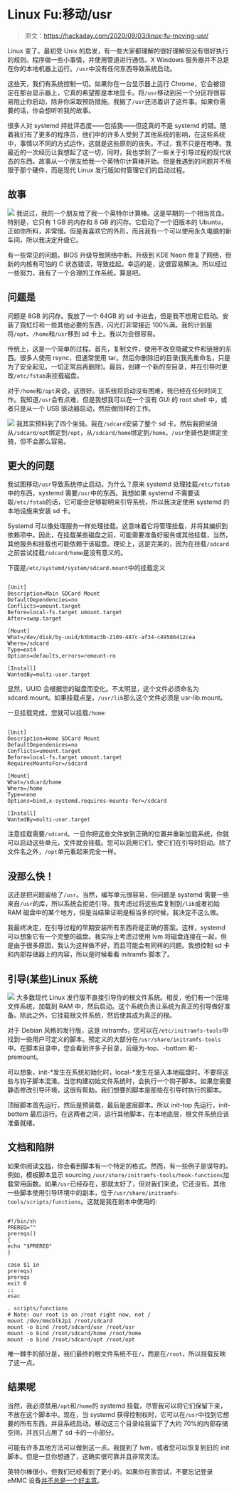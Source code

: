 # Linux Fu:移动/usr

> 原文：<https://hackaday.com/2020/09/03/linux-fu-moving-usr/>

Linux 变了。最初受 Unix 的启发，有一些大家都理解的很好理解但没有很好执行的规则。程序做一些小事情，并使用管道进行通信。X Windows 服务器并不总是在你的本地机器上运行。`/usr`中没有任何东西导致系统启动。

这些天，我们有系统控制一切。如果你在一台显示器上运行 Chrome，它会被锁定在那台显示器上，它真的希望那是本地显卡。将`/usr`移动到另一个分区将很容易阻止你启动，除非你采取预防措施。我搬了`/usr`还活着讲了这件事。如果你需要的话，你会想听听我的故事。

很多人对 systemd 持批评态度——包括我——但这真的不是 systemd 的错。随着我们有了更多的程序员，他们中的许多人受到了其他系统的影响，在这些系统中，事情以不同的方式运作，这就是这些原则的丧失。不过，我不只是在咆哮。我最近的一次经历让我想起了这一切，同时，我也学到了一些关于引导过程的现代状态的东西。故事从一个朋友给我一个英特尔计算棒开始。但是我遇到的问题并不局限于那个硬件，而是现代 Linux 发行版如何管理它们的启动过程。

## 故事

[![](img/15b694daca02512c083843e96f862ec9.png)](https://hackaday.com/wp-content/uploads/2020/07/pc.png) 我说过，我的一个朋友给了我一个英特尔计算棒。这是早期的一个相当贫血。特别是，它只有 1 GB 的内存和 8 GB 的闪存。它启动了一个旧版本的 Ubuntu，正如你所料，非常慢。但是我喜欢它的外形，而且我有一个可以使用永久电脑的新车间，所以我决定升级它。

有一些常见的问题。BIOS 升级导致网络中断。升级到 KDE Neon 修复了网络，但新的内核有可怕的 C 状态错误，导致挂起。幸运的是，这很容易解决。所以经过一些努力，我有了一个合理的工作系统。算是吧。

## 问题是

问题是 8GB 的闪存。我放了一个 64GB 的 sd 卡进去，但是我不想用它启动。安装了霓虹灯和一些其他必要的东西，闪光灯非常接近 100%满。我的计划是将`/opt`、`/home`和`/usr`移到 sd 卡上。我以为会很容易。

传统上，这是一个简单的过程。首先，复制文件，使用不改变隐藏文件和链接的东西。很多人使用 rsync，但通常使用 tar。然后你删除旧的目录(我先重命名，只是为了安全起见，一切正常后再删除)。最后，创建一个新的空目录，并在引导时更改`/etc/fstab`来挂载磁盘。

对于`/home`和`/opt`来说，这很好。该系统将启动没有困难，我已经在任何时间工作。我知道`/usr`会有点难，但是我想我可以在一个没有 GUI 的 root shell 中，或者只是从一个 USB 驱动器启动，然后做同样的工作。

[![](img/ceb22f8a0e3189d595d60f684ce54eb0.png)](https://hackaday.com/wp-content/uploads/2020/07/sd.png) 我其实预料到了四个坐骑。我在`/sdcard`安装了整个 sd 卡。然后我把坐骑从`/sdcard/opt`绑定到`/opt`，从`/sdcard/home`绑定到`/home`。`/usr`坐骑也是绑定坐骑，但不会那么容易。

## 更大的问题

我试图移动`/usr`导致系统停止启动。为什么？原来 systemd 处理挂载`/etc/fstab`中的东西，systemd 需要`/usr`中的东西。我想如果 systemd 不需要读取`/etc/fstab`的话，它可能会足够聪明来引导系统，所以我决定使用 systemd 的本地设施来安装 sd 卡。

Systemd 可以像处理服务一样处理挂载。这意味着它将管理挂载，并将其编织到依赖项中。因此，在挂载某些磁盘之前，可能需要准备好服务或其他挂载，当然，其他服务和挂载也可能依赖于该磁盘。理论上，这是完美的，因为在挂载`/sdcard`之前尝试挂载`/sdcard/home`是没有意义的。

下面是`/etc/systemd/system/sdcard.mount`中的挂载定义

```

[Unit]
Description=Main SDCard Mount
DefaultDependencies=no
Conflicts=umount.target
Before=local-fs.target umount.target
After=swap.target

[Mount]
What=/dev/disk/by-uuid/b3b6ac3b-2109-487c-af34-c49586412cea
Where=/sdcard
Type=ext4
Options=defaults,errors=remount-ro

[Install]
WantedBy=multi-user.target

```

显然，UUID 会根据您的磁盘而变化。不太明显，这个文件必须命名为 sdcard.mount。如果挂载点是，`/usr/lib`那么这个文件必须是 usr-lib.mount。

一旦挂载完成，您就可以挂载`/home`:

```

[Unit]
Description=Home SDCard Mount
DefaultDependenices=no
Conflicts=umount.target
Before=local-fs.target umount.target
RequiresMountsFor=/sdcard

[Mount]
What=/sdcard/home
Where=/home
Type=none
Options=bind,x-systemd.requires-mounts-for=/sdcard

[Install]
WantedBy=multi-user.target

```

注意挂载需要`/sdcard`。一旦你把这些文件放到正确的位置并重新加载系统，你就可以启动这些单元，文件就会挂载。您可以启用它们，使它们在引导时启动。除了文件名之外，`/opt`单元看起来完全一样。

## 没那么快！

这还是把问题留给了`/usr`。当然，编写单元很容易，但问题是 systemd 需要一些来自`/usr`的库，所以系统会拒绝引导。我考虑过将这些库复制到`/lib`或者初始 RAM 磁盘中的某个地方，但是当结果证明是相当多的时候，我决定不这么做。

我最终决定，在引导过程的早期安装所有东西将是正确的答案。这样，systemd 可以想象它有一个完整的磁盘。我实际上考虑过使用 lvm 将磁盘连接在一起，但是由于很多原因，我认为这样做不好，而且可能会有同样的问题。我想控制 sd 卡和内部存储器上的内容，所以是时候看看 initramfs 脚本了。

## 引导(某些)Linux 系统

[![](img/e0177745376a93b3f40198d82bc8682d.png)](https://hackaday.com/wp-content/uploads/2020/07/tux.png) 大多数现代 Linux 发行版不直接引导你的根文件系统。相反，他们有一个压缩文件系统，加载到 RAM 中，然后启动。这个系统负责让系统为真正的引导做好准备。除此之外，它挂载根文件系统，然后使其成为真正的根。

对于 Debian 风格的发行版，这是 initramfs，您可以在`/etc/initramfs-tools`中找到一些用户可定义的脚本。预定义的大部分在`/usr/share/initramfs-tools`中。在脚本目录中，您会看到许多子目录，后缀为-top、-bottom 和-premount。

可以想象，init-*发生在系统初始化时，local-*发生在装入本地磁盘时。不要将这些与钩子脚本混淆。当您构建初始文件系统时，会执行一个钩子脚本。如果您需要静态修改引导环境，这很有帮助。我们想要的脚本是那些在引导时执行的脚本。

顶层脚本首先运行，然后是预装载，最后是底层脚本。所以 init-top 先运行，init-bottom 最后运行。在这两者之间，运行其他脚本，在本地底层，根文件系统应该准备就绪。

## 文档和陷阱

如果你阅读[文档](http://manpages.ubuntu.com/manpages/xenial/man8/initramfs-tools.8.html)，你会看到脚本有一个特定的格式。然而，有一些例子是误导的。例如，模板脚本显示 sourcing `/usr/share/initramfs-tools/hook-functions`加载常用函数。如果`/usr`已经存在，那就太好了，但对我们来说，它还没有。其他一些脚本使用引导环境中的副本，位于`/usr/share/initramfs-tools/scripts/functions`。这就是我在剧本中使用的:

```

#!/bin/sh
PREREQ=""
prereqs()
{
echo "$PREREQ"
}

case $1 in
prereqs)
prereqs
exit 0
;;
esac

. scripts/functions
# Note: our root is on /root right now, not /
mount /dev/mmcblk2p1 /root/sdcard
mount -o bind /root/sdcard/usr /root/usr
mount -o bind /root/sdcard/home /root/home
mount -o bind /root/sdcard/opt /root/opt

```

唯一棘手的部分是，我们最终的根文件系统不在`/`，而是在`/root`，所以挂载反映了这一点。

## 结果呢

当然，我必须禁用`/opt`和`/home`的 systemd 挂载，尽管我可以将它们保留下来，不放在这个脚本中。现在，当 systemd 获得控制权时，它可以在`/usr`中找到它想要的所有东西，并且系统启动。移动这三个目录给我留下了大约 70%的内部存储空间，并且只占用了 sd 卡的一小部分。

可能有许多其他方法可以做到这一点。我提到了 lvm，或者您可以恢复到旧的 init 脚本。但是一旦你想通了，这确实很可靠并且非常灵活。

英特尔棒很小，但我们已经看到了更小的。如果你在家尝试，不要忘记登录 eMMC 设备[并不总是一个好主意](https://hackaday.com/2019/10/17/worn-out-emmc-chips-are-crippling-older-teslas/#more-379566)。